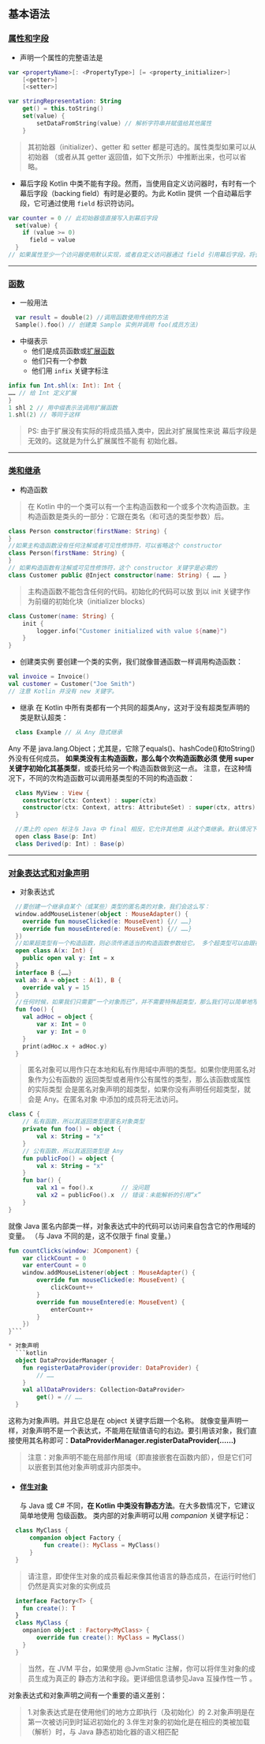 ## 基本语法

### [属性和字段](https://www.kotlincn.net/docs/reference/properties.html)
* 声明一个属性的完整语法是

```kotlin
var <propertyName>[: <PropertyType>] [= <property_initializer>]
    [<getter>]
    [<setter>]

var stringRepresentation: String
    get() = this.toString()
    set(value) {
        setDataFromString(value) // 解析字符串并赋值给其他属性
    }
```
> 其初始器（initializer）、getter 和 setter 都是可选的。属性类型如果可以从初始器 （或者从其 getter 返回值，如下文所示）中推断出来，也可以省略。

* 幕后字段
  Kotlin 中类不能有字段。然而，当使用自定义访问器时，有时有一个幕后字段（backing field）有时是必要的。为此 Kotlin 提供 一个自动幕后字段，它可通过使用 `field` 标识符访问。
```kotlin
var counter = 0 // 此初始器值直接写入到幕后字段
  set(value) {
    if (value >= 0)
      field = value
  }
// 如果属性至少一个访问器使用默认实现，或者自定义访问器通过 field 引用幕后字段，将会为该属性生成一个幕后字段。
```
---
### [函数](https://www.kotlincn.net/docs/reference/functions.html)

* 一般用法
```kotlin
  var result = double(2) //调用函数使用传统的方法
  Sample().foo() // 创建类 Sample 实例并调用 foo(成员方法)
```

* 中缀表示
    - 他们是成员函数或[扩展函数](https://www.kotlincn.net/docs/reference/extensions.html)
    - 他们只有一个参数
    - 他们用 `infix` 关键字标注
```kotlin
infix fun Int.shl(x: Int): Int {
…… // 给 Int 定义扩展
}
1 shl 2 // 用中缀表示法调用扩展函数
1.shl(2) // 等同于这样
```

> PS: 由于扩展没有实际的将成员插入类中，因此对扩展属性来说 幕后字段是无效的。这就是为什么扩展属性不能有 初始化器。

---
### [类和继承](https://www.kotlincn.net/docs/reference/classes.html)

* 构造函数
>在 Kotlin 中的一个类可以有一个主构造函数和一个或多个次构造函数。主 构造函数是类头的一部分：它跟在类名（和可选的类型参数）后。

```kotlin
class Person constructor(firstName: String) {
}
//如果主构造函数没有任何注解或者可见性修饰符，可以省略这个 constructor
class Person(firstName: String) { 
}
// 如果构造函数有注解或可见性修饰符，这个 constructor 关键字是必需的
class Customer public @Inject constructor(name: String) { …… }
```
> 主构造函数不能包含任何的代码。初始化的代码可以放 到以 init 关键字作为前缀的初始化块（initializer blocks）
```kotlin
class Customer(name: String) {
    init {
        logger.info("Customer initialized with value ${name}")
    }
}
```
* 创建类实例
  要创建一个类的实例，我们就像普通函数一样调用构造函数：
```kotlin
val invoice = Invoice()
val customer = Customer("Joe Smith")
// 注意 Kotlin 并没有 new 关键字。
```

* 继承
  在 Kotlin 中所有类都有一个共同的超类Any，这对于没有超类型声明的类是默认超类：
```java
  class Example // 从 Any 隐式继承
```
Any 不是 java.lang.Object；尤其是，它除了equals()、hashCode()和toString()外没有任何成员。 
**如果类没有主构造函数，那么每个次构造函数必须 使用 super 关键字初始化其基类型**，或委托给另一个构造函数做到这一点。 注意，在这种情况下，不同的次构造函数可以调用基类型的不同的构造函数：

```kotlin
  class MyView : View {
    constructor(ctx: Context) : super(ctx)
    constructor(ctx: Context, attrs: AttributeSet) : super(ctx, attrs)
  }
```
```java
  //类上的 open 标注与 Java 中 final 相反，它允许其他类 从这个类继承。默认情况下，在 Kotlin 中所有的类都是 final
  open class Base(p: Int)
  class Derived(p: Int) : Base(p)
```

---
### [对象表达式和对象声明](https://www.kotlincn.net/docs/reference/object-declarations.html#伴生对象)
* 对象表达式
```kotlin
  //要创建一个继承自某个（或某些）类型的匿名类的对象，我们会这么写：
  window.addMouseListener(object : MouseAdapter() {
    override fun mouseClicked(e: MouseEvent) {// ……} 
    override fun mouseEntered(e: MouseEvent) {// ……}
  })
  //如果超类型有一个构造函数，则必须传递适当的构造函数参数给它。 多个超类型可以由跟在冒号后面的逗号分隔的列表指定：
  open class A(x: Int) {
    public open val y: Int = x
  }
  interface B {……}
  val ab: A = object : A(1), B {
    override val y = 15
  }
  //任何时候，如果我们只需要“一个对象而已”，并不需要特殊超类型，那么我们可以简单地写：
  fun foo() {
    val adHoc = object {
        var x: Int = 0
        var y: Int = 0
    }
    print(adHoc.x + adHoc.y)
  }
```

>匿名对象可以用作只在本地和私有作用域中声明的类型。如果你使用匿名对象作为公有函数的 返回类型或者用作公有属性的类型，那么该函数或属性的实际类型 会是匿名对象声明的超类型，如果你没有声明任何超类型，就会是 Any。在匿名对象 中添加的成员将无法访问。
```kotlin
class C {
    // 私有函数，所以其返回类型是匿名对象类型
    private fun foo() = object {
        val x: String = "x"
    }
    // 公有函数，所以其返回类型是 Any
    fun publicFoo() = object {
        val x: String = "x"
    }
    fun bar() {
        val x1 = foo().x        // 没问题
        val x2 = publicFoo().x  // 错误：未能解析的引用“x”
    }
}
```
就像 Java 匿名内部类一样，对象表达式中的代码可以访问来自包含它的作用域的变量。 （与 Java 不同的是，这不仅限于 final 变量。）

```kotlin
fun countClicks(window: JComponent) {
    var clickCount = 0
    var enterCount = 0
    window.addMouseListener(object : MouseAdapter() {
        override fun mouseClicked(e: MouseEvent) {
            clickCount++
        }
        override fun mouseEntered(e: MouseEvent) {
            enterCount++
        }
    })
}```

* 对象声明
  ```kotlin
  object DataProviderManager {
    fun registerDataProvider(provider: DataProvider) {
        // ……
    }
    val allDataProviders: Collection<DataProvider>
        get() = // ……
  }
```

  这称为对象声明。并且它总是在 object 关键字后跟一个名称。 就像变量声明一样，对象声明不是一个表达式，不能用在赋值语句的右边。要引用该对象，我们直接使用其名称即可：**DataProviderManager.registerDataProvider(……)**
  >注意：对象声明不能在局部作用域（即直接嵌套在函数内部），但是它们可以嵌套到其他对象声明或非内部类中。
* #### [伴生对象](https://www.kotlincn.net/docs/reference/object-declarations.html#伴生对象)
  与 Java 或 C# 不同，**在 Kotlin 中类没有静态方法**。在大多数情况下，它建议简单地使用 包级函数。
  类内部的对象声明可以用 *companion* 关键字标记：

```kotlin
  class MyClass {
      companion object Factory {
          fun create(): MyClass = MyClass()
      }
  }
```

  >请注意，即使伴生对象的成员看起来像其他语言的静态成员，在运行时他们 仍然是真实对象的实例成员
```kotlin
  interface Factory<T> {
    fun create(): T
  }
  class MyClass {
    ompanion object : Factory<MyClass> {
        override fun create(): MyClass = MyClass()
    }
  }
```

  >当然，在 JVM 平台，如果使用 @JvmStatic 注解，你可以将伴生对象的成员生成为真正的 静态方法和字段。更详细信息请参见Java 互操作性一节 。

  对象表达式和对象声明之间有一个重要的语义差别：
  >1.对象表达式是在使用他们的地方立即执行（及初始化）的
  >2.对象声明是在第一次被访问到时延迟初始化的
  >3.伴生对象的初始化是在相应的类被加载（解析）时，与 Java 静态初始化器的语义相匹配